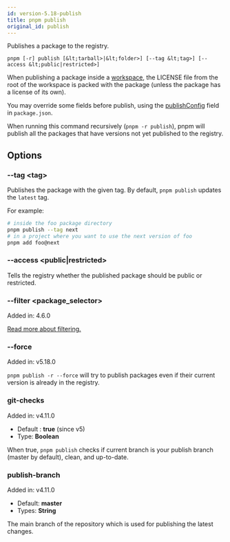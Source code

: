 ```yaml
---
id: version-5.18-publish
title: pnpm publish
original_id: publish
---
```


Publishes a package to the registry.

```text
pnpm [-r] publish [&lt;tarball>|&lt;folder>] [--tag &lt;tag>] [--access &lt;public|restricted>]
```

When publishing a package inside a [workspace](../workspaces), the LICENSE file from the
root of the workspace is packed with the package (unless the package has a license of its own).

You may override some fields before publish, using the [publishConfig](../package_json#publishconfig)
field in `package.json`.

When running this command recursively (`pnpm -r publish`), pnpm will publish all
the packages that have versions not yet published to the registry.

## Options

### --tag &lt;tag>

Publishes the package with the given tag. By default, `pnpm publish` updates the `latest` tag.

For example:

```sh
# inside the foo package directory
pnpm publish --tag next
# in a project where you want to use the next version of foo
pnpm add foo@next
```

### --access &lt;public|restricted>

Tells the registry whether the published package should be public or restricted.

### --filter &lt;package_selector>

Added in: 4.6.0

[Read more about filtering.](../filtering)

### --force

Added in: v5.18.0

`pnpm publish -r --force` will try to publish packages even if their current version is already in the registry.

### git-checks

Added in: v4.11.0

* Default : **true** (since v5)
* Type: **Boolean**

When true, `pnpm publish` checks if current branch is your publish branch
(master by default), clean, and up-to-date.

### publish-branch

Added in: v4.11.0

* Default: **master**
* Types: **String**

The main branch of the repository which is used for publishing the latest changes.

